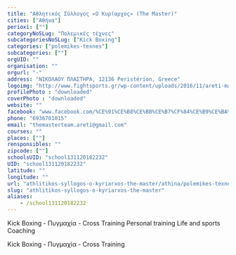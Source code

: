 ```yaml
---
title: "Αθλητικός Σύλλογος «Ο Κυρίαρχος» (Τhe Master)"
cities: ["Αθήνα"]
perioxi: [""]
categoryNoSLug: "Πολεμικές τέχνες"
subcategoriesNoSLug: ["Kick Boxing"]
categories: ["polemikes-texnes"]
subcategories: [""]
orgUID: ""
organisation: ""
orgurl: "-"
address: "ΝΙΚΟΛΑΟΥ ΠΛΑΣΤΗΡΑ, 12136 Peristérion, Greece"
logoimg: "http://www.fightsports.gr/wp-content/uploads/2016/11/areti-mastrodouka-logo.jpg"
profilePhoto : "downloaded"
coverPhoto : "downloaded"
website: ""
facebook: "www.facebook.com/%CE%91%CE%B8%CE%BB%CE%B7%CF%84%CE%B9%CE%BA%CF%8C%CF%82-%CE%A3%CF%8D%CE%BB%CE%BB%CE%BF%CE%B3%CE%BF%CF%82-%CE%9F-%CE%9A%CF%85%CF%81%CE%AF%CE%B1%CF%81%CF%87%CE%BF%CF%82-%CE%A4he-Master--1035033113282989/"
phone: "6936701015"
email: "themasterteam.areti@gmail.com"
courses: ""
places: [""]
rensponsibles: ""
zipcode: [""]
schoolsUID: "school131120182232"
UID: "school131120182232"
latitude: ""
longitude: ""
url: "athlitikos-syllogos-o-kyriarxos-the-master/athina/polemikes-texnes/"
slug: "athlitikos-syllogos-o-kyriarxos-the-master"
aliases:
    - /school131120182232
---
```



Kick Boxing - Πυγμαχία - Cross Training Personal training Life and sports Coaching

Kick Boxing - Πυγμαχία - Cross Training